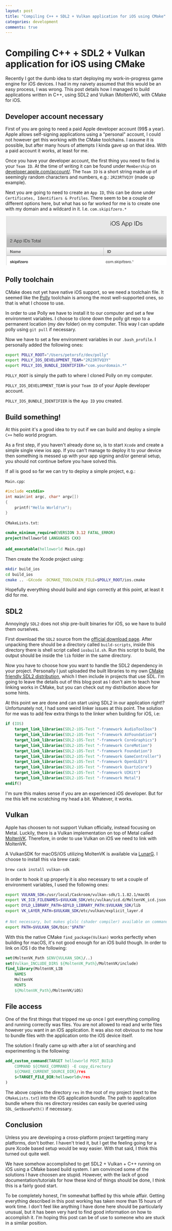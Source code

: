 ```yaml
---
layout: post
title: "Compiling C++ + SDL2 + Vulkan application for iOS using CMake"
categories: development
comments: true
---
```


# Compiling C++ + SDL2 + Vulkan application for iOS using CMake

Recently I got the dumb idea to start deploying my work-in-progress game engine for iOS devices. I had in my naivety assumed that this would be an easy process, I was wrong. This post details how I managed to build applications written in C++, using SDL2 and Vulkan (MoltenVK), with CMake for iOS.

## Developer account necessary

First of you are going to need a paid Apple developer account (99$ a year). Apple allows self-signing applications using a "personal" account, I could not however get this working with the CMake toolchains. I assume it is possible, but after many hours of attempts I kinda gave up on that idea. With a paid account it works, at least for me.

Once you have your developer account, the first thing you need to find is your `Team ID`. At the time of writing it can be found under `Membership` on [developer.apple.com/account/](developer.apple.com/account/). The `Team ID` is a short string made up of seemingly random characters and numbers, e.g.: `2R23RTVQ3Y` (made up example).

Next you are going to need to create an `App ID`, this can be done under `Certificates, Identifiers & Profiles`. There seem to be a couple of different options here, but what has so far worked for me is to create one with my domain and a wildcard in it. I.e. `com.skipifzero.*`

![](/assets/posts/2018-10-07-compiling-cmake-ios/app_id.png)

## Polly toolchain

CMake does not yet have native iOS support, so we need a toolchain file. It seemed like the [Polly](https://github.com/ruslo/polly) toolchain is among the most well-supported ones, so that is what I choose to use.

In order to use Polly we have to install it to our computer and set a few environment variables. I choose to clone down the polly git repo to a permanent location (my dev folder) on my computer. This way I can update polly using `git pull` if necessary.

Now we have to set a few environment variables in our `.bash_profile`. I personally added the following ones:

```sh
export POLLY_ROOT="/Users/petorsfz/dev/polly"
export POLLY_IOS_DEVELOPMENT_TEAM="2R23RTVQ3Y"
export POLLY_IOS_BUNDLE_IDENTIFIER="com.yourdomain.*"
```

`POLLY_ROOT` is simply the path to where I cloned Polly on my computer.

`POLLY_IOS_DEVELOPMENT_TEAM` is your `Team ID` of your Apple developer account.

`POLLY_IOS_BUNDLE_IDENTIFIER` is the `App ID` you created.

## Build something!

At this point it's a good idea to try out if we can build and deploy a simple `C++` hello world program.

As a first step, if you haven't already done so, is to start `Xcode` and create a simple single view ios app. If you can't manage to deploy it to your device then something is messed up with your app signing and/or general setup, you should not continue before you have solved this.

If all is good so far we can try to deploy a simple project, e.g.:

`Main.cpp`:

```cpp
#include <cstdio>
int main(int argc, char* argv[])
{
	printf("Hello World!\n");
}
```

`CMakeLists.txt`:

```cmake
cmake_minimum_required(VERSION 3.12 FATAL_ERROR)
project(helloworld LANGUAGES CXX)

add_executable(helloworld Main.cpp)
```

Then create the Xcode project using:

```sh
mkdir build_ios
cd build_ios
cmake .. -GXcode -DCMAKE_TOOLCHAIN_FILE=$POLLY_ROOT/ios.cmake
```

Hopefully everything should build and sign correctly at this point, at least it did for me.

## SDL2

Annoyingly `SDL2` does not ship pre-built binaries for iOS, so we have to build them ourselves.

First download the `SDL2` source from the [official download page](https://www.libsdl.org/download-2.0.php). After unpacking there should be a directory called `build-scripts`, inside this directory there is shell script called `iosbuild.sh`. Run this script to build, the output should be inside the `lib` folder in the same directory.

Now you have to choose how you want to handle the SDL2 dependency in your project. Personally I just uploaded the built libraries to my own [CMake friendly SDL2 distribution](https://github.com/PhantasyEngine/Dependency-SDL2), which I then include in projects that use SDL. I'm going to leave the details out of this blog post as I don't aim to teach how linking works in CMake, but you can check out my distribution above for some hints.

At this point we are done and can start using SDL2 in our application right!? Unfortunately not, I had some weird linker issues at this point. The solution for me was to add few extra things to the linker when building for iOS, i.e:

```cmake
if (IOS)
	target_link_libraries(SDL2-iOS-Test "-framework AudioToolbox")
	target_link_libraries(SDL2-iOS-Test "-framework AVFoundation")
	target_link_libraries(SDL2-iOS-Test "-framework CoreGraphics")
	target_link_libraries(SDL2-iOS-Test "-framework CoreMotion")
	target_link_libraries(SDL2-iOS-Test "-framework Foundation")
	target_link_libraries(SDL2-iOS-Test "-framework GameController")
	target_link_libraries(SDL2-iOS-Test "-framework OpenGLES")
	target_link_libraries(SDL2-iOS-Test "-framework QuartzCore")
	target_link_libraries(SDL2-iOS-Test "-framework UIKit")
	target_link_libraries(SDL2-iOS-Test "-framework Metal")
endif()
```

I'm sure this makes sense if you are an experienced iOS developer. But for me this left me scratching my head a bit. Whatever, it works.

## Vulkan

Apple has choosen to not support Vulkan officially, instead focusing on Metal. Luckily, there is a Vulkan implementation on top of Metal called [MoltenVK](https://github.com/KhronosGroup/MoltenVK). Therefore, in order to use Vulkan on iOS we need to link with MoltenVK.

A VulkanSDK for macOS/iOS utilizing MoltenVK is available via [LunarG](https://vulkan.lunarg.com/). I choose to install this via brew cask:

`brew cask install vulkan-sdk`

In order to hook it up properly it is also necessary to set a couple of environment variables, I used the following ones:

```sh
export VULKAN_SDK=/usr/local/Caskroom/vulkan-sdk/1.1.82.1/macOS
export VK_ICD_FILENAMES=$VULKAN_SDK/etc/vulkan/icd.d/MoltenVK_icd.json
export DYLD_LIBRARY_PATH=$DYLD_LIBRARY_PATH:$VULKAN_SDK/lib
export VK_LAYER_PATH=$VULKAN_SDK/etc/vulkan/explicit_layer.d

# Not necessary, but makes glslc (shader compiler) available on command line
export PATH=$VULKAN_SDK/bin:"$PATH"
```

With this the native CMake `find_package(Vulkan)` works perfectly when building for macOS, it's not good enough for an iOS build though. In order to link on iOS I do the following:

```cmake
set(MoltenVK_Path $ENV{VULKAN_SDK}/..)
set(Vulkan_INCLUDE_DIRS ${MoltenVK_Path}/MoltenVK/include)
find_library(MoltenVK_LIB
    NAMES
    MoltenVK
    HINTS
    ${MoltenVK_Path}/MoltenVK/iOS)
```

## File access

One of the first things that tripped me up once I got everything compiling and running correctly was files. You are not allowed to read and write files however you want in an iOS application. It was also not obvious to me how to bundle files with the application onto the iOS device itself.

The solution I finally came up with after a lot of searching and experimenting is the following:

```cmake
add_custom_command(TARGET helloworld POST_BUILD
	COMMAND ${CMAKE_COMMAND} -E copy_directory
	${CMAKE_CURRENT_SOURCE_DIR}/res
	$<TARGET_FILE_DIR:helloworld>/res
)
```

The above copies the directory `res` in the root of my project (next to the `CMakeLists.txt`) into the iOS application bundle. The path to application bundle where this res directory resides can easily be queried using `SDL_GetBasePath()` if necessary.

## Conclusion

Unless you are developing a cross-platform project targetting many platforms, don't bother. I haven't tried it, but I get the feeling going for a pure Xcode based setup would be way easier. With that said, I think this turned out quite well.

We have somehow accomplished to get SDL2 + Vulkan + C++ running on iOS using a CMake based build system. I am convinced some of the solutions I have choosen are stupid. However, with the lack of good documentation/tutorials for how these kind of things should be done, I think this is a fairly good start.

To be completely honest, I'm somewhat baffled by this whole affair. Getting everything described in this post working has taken more than 15 hours of work time. I don't feel like anything I have done here should be particularly unusual, but it has been very hard to find good information on how to accomplish it. I'm hoping this post can be of use to someone who are stuck in a similar position.



